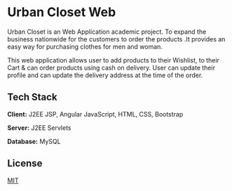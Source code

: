 
# Urban Closet Web

Urban Closet is an Web Application academic project. To expand the business nationwide for the customers to order the
products .It provides an easy way for purchasing clothes for men and
woman.

This web application allows user to add products to their
Wishlist, to their Cart & can order products using cash on delivery.
User can update their profile and can update the delivery address at the
time of the order.








## Tech Stack

**Client:** J2EE JSP, Angular JavaScript, HTML, CSS, Bootstrap 

**Server:** J2EE Servlets

**Database:** MySQL


## License

[MIT](https://choosealicense.com/licenses/mit/)
